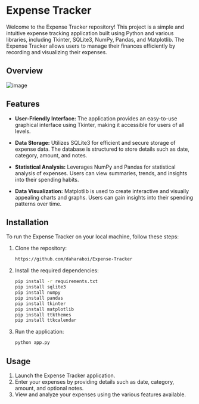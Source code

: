 # Expense Tracker

Welcome to the Expense Tracker repository! This project is a simple and intuitive expense tracking application built using Python and various libraries, including Tkinter, SQLite3, NumPy, Pandas, and Matplotlib. The Expense Tracker allows users to manage their finances efficiently by recording and visualizing their expenses.


## Overview
![image](https://github.com/daharaboi/Expense-Tracker/assets/113918325/a054766a-32b4-4fdc-8da8-dc0151cc1920)


## Features

- **User-Friendly Interface:** The application provides an easy-to-use graphical interface using Tkinter, making it accessible for users of all levels.
  
- **Data Storage:** Utilizes SQLite3 for efficient and secure storage of expense data. The database is structured to store details such as date, category, amount, and notes.

- **Statistical Analysis:** Leverages NumPy and Pandas for statistical analysis of expenses. Users can view summaries, trends, and insights into their spending habits.

- **Data Visualization:** Matplotlib is used to create interactive and visually appealing charts and graphs. Users can gain insights into their spending patterns over time.

## Installation

To run the Expense Tracker on your local machine, follow these steps:

1. Clone the repository:

    ```bash
    https://github.com/daharaboi/Expense-Tracker
    ```

2. Install the required dependencies:

    ```bash
    pip install -r requirements.txt
    pip install sqlite3
    pip install numpy
    pip install pandas
    pip install tkinter
    pip install matplotlib
    pip install ttkthemes
    pip install ttkcalendar
    ```

3. Run the application:

    ```bash
    python app.py
    ```

## Usage

1. Launch the Expense Tracker application.
2. Enter your expenses by providing details such as date, category, amount, and optional notes.
3. View and analyze your expenses using the various features available.

